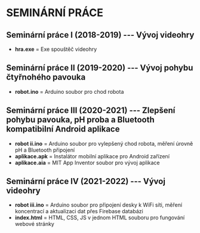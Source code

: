 # SEMINÁRNÍ PRÁCE
## Seminární práce I (2018-2019) --- Vývoj videohry  
- **hra.exe** = Exe spouštěč videohry  

## Seminární práce II (2019-2020) --- Vývoj pohybu čtyřnohého pavouka  
- **robot.ino** = Arduino soubor pro chod robota  

## Seminární práce III (2020-2021) --- Zlepšení pohybu pavouka, pH proba a Bluetooth kompatibilní Android aplikace  
- **robot ii.ino** = Arduino soubor pro vylepšený chod robota, měření úrovně pH a Bluetooth připojení  
- **aplikace.apk** = Instalátor mobilní aplikace pro Android zařízení  
- **aplikace.aia** = MIT App Inventor soubor pro vývoj aplikace  

## Seminární práce IV (2021-2022) --- Vývoj videohry  
- **robot iii.ino** = Arduino soubor pro připojení desky k WiFi síti, měření koncentrací a aktualizaci dat přes Firebase databázi  
- **index.html** = HTML, CSS, JS v jednom HTML souboru pro fungování webové stránky
